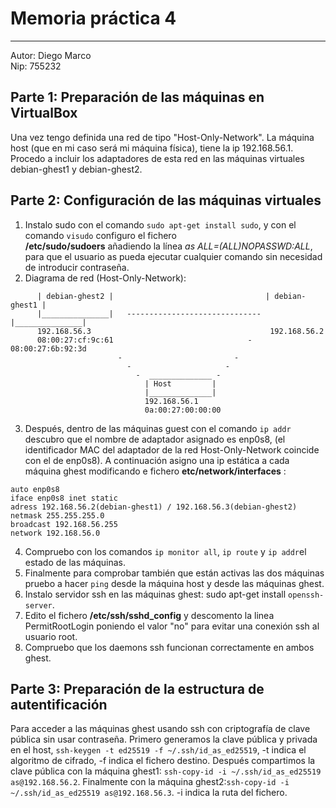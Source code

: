 # Memoria práctica 4  
---
Autor: Diego Marco  
Nip: 755232  

## Parte 1: Preparación de las máquinas en VirtualBox
Una vez tengo definida una red de tipo "Host-Only-Network". La máquina host (que en mi caso será mi máquina física), tiene la ip 192.168.56.1. Procedo a incluir los adaptadores de esta red en las máquinas virtuales debian-ghest1 y debian-ghest2. 

## Parte 2: Configuración de las máquinas virtuales
1. Instalo sudo con el comando `sudo apt-get install sudo`,  y con el comando `visudo` configuro el fichero  
**/etc/sudo/sudoers** añadiendo la línea *as ALL=(ALL)NOPASSWD:ALL*, para que el usuario as pueda ejecutar cualquier
comando sin necesidad de introducir contraseña.
2. Diagrama de red (Host-Only-Network):
```    _______________                                    _______________
      | debian-ghest2 |                                  | debian-ghest1 |
      |_______________|   ------------------------------ |_______________|
      192.168.56.3                                        192.168.56.2
      08:00:27:cf:9c:61                              -    08:00:27:6b:92:3d
                        -                         -
                          -                     -
                            -  ______________ -
                              | Host         |
                              |______________|
                              192.168.56.1
                              0a:00:27:00:00:00
```
3. Después, dentro de las máquinas guest con el comando `ip addr` descubro que el nombre de adaptador asignado es enp0s8,
(el identificador MAC del adaptador de la red Host-Only-Network coincide con el de enp0s8).
A continuación asigno una ip estática a cada máquina ghest modificando e fichero **etc/network/interfaces** :
```
auto enp0s8
iface enp0s8 inet static
adress 192.168.56.2(debian-ghest1) / 192.168.56.3(debian-ghest2)
netmask 255.255.255.0
broadcast 192.168.56.255
network 192.168.56.0
```
4. Compruebo con los comandos `ip monitor all`, `ip route` y `ip addr`el estado de las máquinas.
5. Finalmente para comprobar también que están activas las dos máquinas pruebo a hacer `ping` desde la máquina host y desde
   las máquinas ghest.
6. Instalo servidor ssh en las máquinas ghest: sudo apt-get install `openssh-server`.
7. Edito el fichero **/etc/ssh/sshd_config** y descomento la linea PermitRootLogin poniendo el valor "no" para evitar una conexión ssh al usuario root.
8. Compruebo que los daemons ssh funcionan correctamente en ambos ghest.

## Parte 3: Preparación de la estructura de autentificación
Para acceder a las máquinas ghest usando ssh con criptografía de clave pública sin usar contraseña.
Primero generamos la clave pública y privada en el host, `ssh-keygen -t ed25519 -f ~/.ssh/id_as_ed25519`, 
-t indica el algoritmo de cifrado, -f indica el fichero destino.
Después compartimos la clave pública con la máquina ghest1: `ssh-copy-id -i ~/.ssh/id_as_ed25519 as@192.168.56.2`.
Finalmente con la máquina ghest2:`ssh-copy-id -i ~/.ssh/id_as_ed25519 as@192.168.56.3`.
-i indica la ruta del fichero.
